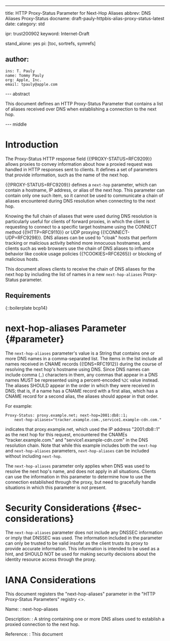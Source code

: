 ---
title: HTTP Proxy-Status Parameter for Next-Hop Aliases
abbrev: DNS Aliases Proxy-Status
docname: draft-pauly-httpbis-alias-proxy-status-latest
date:
category: std

ipr: trust200902
keyword: Internet-Draft

stand_alone: yes
pi: [toc, sortrefs, symrefs]

author:
 -
    ins: T. Pauly
    name: Tommy Pauly
    org: Apple, Inc.
    email: tpauly@apple.com

--- abstract

This document defines an HTTP Proxy-Status Parameter that contains a list of aliases
received over DNS when establishing a connection to the next hop.

--- middle

# Introduction

The Proxy-Status HTTP response field {{!PROXY-STATUS=RFC9209}} allows proxies to convey
information about how a proxied request was handled in HTTP responses sent to clients.
It defines a set of parameters that provide information, such as the name of the next
hop.

{{!PROXY-STATUS=RFC9209}} defines a `next-hop` parameter, which can contain a hostname,
IP address, or alias of the next hop. This parameter can contain only one such item,
so it cannot be used to communicate a chain of aliases encountered during DNS resolution
when connecting to the next hop.

Knowing the full chain of aliases that were used during DNS resolution is particularly
useful for clients of forward proxies, in which the client is requesting to connect
to a specific target hostname using the CONNECT method {{!HTTP=RFC9110}} or
UDP proxying {{!CONNECT-UDP=RFC9298}}. DNS aliases can be used to "cloak" hosts that
perform tracking or malicious activity behind more innocuous hostnames, and clients
such as web browsers use the chain of DNS aliases to influence behavior like cookie
usage policies {{?COOKIES=RFC6265}} or blocking of malicious hosts.

This document allows clients to receive the chain of DNS aliases for the next hop
by including the list of names in a new `next-hop-aliases` Proxy-Status parameter.

## Requirements

{::boilerplate bcp14}

# next-hop-aliases Parameter {#parameter}

The `next-hop-aliases` parameter's value is a String that contains one or more DNS names in
a comma-separated list. The items in the list include all names received in CNAME
records {{!DNS=RFC1912}} during the course of resolving the next hop's hostname using DNS.
Since DNS names can include comma (`,`) characters in them, any commas that appear in a DNS
names MUST be represented using a percent-encoded `%2C` value instead. The aliases SHOULD
appear in the order in which they were received in DNS; that is, if a name has a CNAME record
with a first alias, which has a CNAME record for a second alias, the aliases should appear
in that order.

For example:

~~~ example
Proxy-Status: proxy.example.net; next-hop=2001:db8::1;
    next-hop-aliases="tracker.example.com.,service1.example-cdn.com."
~~~

indicates that proxy.example.net, which used the IP address "2001:db8::1" as the next hop
for this request, encountered the CNAMEs "tracker.example.com." and "service1.example-cdn.com"
in the DNS resolution chain. Note that while this example includes both the `next-hop` and
`next-hop-aliases` parameters, `next-hop-aliases` can be included without including `next-hop`.

The `next-hop-aliases` parameter only applies when DNS was used to resolve the next hop's name, and
does not apply in all situations. Clients can use the information in this parameter to determine
how to use the connection established through the proxy, but need to gracefully handle situations
in which this parameter is not present.

# Security Considerations {#sec-considerations}

The `next-hop-aliases` parameter does not include any DNSSEC information or imply that DNSSEC was used.
The information included in the parameter can only be trusted to be valid insofar as the client
trusts its proxy to provide accurate information. This information is intended to be used as
a hint, and SHOULD NOT be used for making security decisions about the identity resource access
through the proxy.

# IANA Considerations

This document registers the "next-hop-aliases" parameter
in the "HTTP Proxy-Status Parameters" registry
<[](https://www.iana.org/assignments/http-proxy-status)>.

Name:
: next-hop-aliases

Description:
: A string containing one or more DNS alises used to establish a proxied connection
to the next hop.

Reference:
: This document
